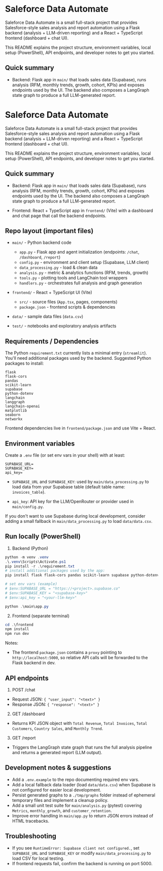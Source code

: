 # Saleforce Data Automate

Saleforce Data Automate is a small full-stack project that provides
Salesforce-style sales analysis and report automation using a Flask
backend (analysis + LLM-driven reporting) and a React + TypeScript
frontend (dashboard + chat UI).

This README explains the project structure, environment variables,
local setup (PowerShell), API endpoints, and developer notes to get
you started.

## Quick summary

- Backend: Flask app in `main/` that loads sales data (Supabase), runs
	analysis (RFM, monthly trends, growth, cohort, KPIs) and exposes
	endpoints used by the UI. The backend also composes a LangGraph
	state graph to produce a full LLM-generated report.
# Saleforce Data Automate

Saleforce Data Automate is a small full-stack project that provides
Salesforce-style sales analysis and report automation using a Flask
backend (analysis + LLM-driven reporting) and a React + TypeScript
frontend (dashboard + chat UI).

This README explains the project structure, environment variables,
local setup (PowerShell), API endpoints, and developer notes to get
you started.

## Quick summary

- Backend: Flask app in `main/` that loads sales data (Supabase), runs
	analysis (RFM, monthly trends, growth, cohort, KPIs) and exposes
	endpoints used by the UI. The backend also composes a LangGraph
	state graph to produce a full LLM-generated report.

- Frontend: React + TypeScript app in `frontend/` (Vite) with a
	dashboard and chat page that call the backend endpoints.

## Repo layout (important files)

- `main/` - Python backend code
	- `app.py` - Flask app and agent initialization (endpoints: `/chat`, `/dashboard`, `/report`)
	- `config.py` - environment and client setup (Supabase, LLM client)
	- `data_processing.py` - load & clean data
	- `analysis.py` - metric & analytics functions (RFM, trends, growth)
	- `tools.py` - plotting tools and LangChain tool wrappers
	- `handlers.py` - orchestrates full analysis and graph generation

- `frontend/` - React + TypeScript UI (Vite)
	- `src/` - source files (`App.tsx`, pages, components)
	- `package.json` - frontend scripts & dependencies

- `data/` - sample data files (`data.csv`)
- `test/` - notebooks and exploratory analysis artifacts

## Requirements / Dependencies

The Python `requirement.txt` currently lists a minimal entry (`streamlit`).
You'll need additional packages used by the backend. Suggested Python
packages to install:

```text
flask
flask-cors
pandas
scikit-learn
supabase
python-dotenv
langchain
langgraph
langchain-openai
matplotlib
seaborn
networkx
```

Frontend dependencies live in `frontend/package.json` and use Vite + React.

## Environment variables

Create a `.env` file (or set env vars in your shell) with at least:

```env
SUPABASE_URL=
SUPABASE_KEY=
api_key=
```

- `SUPABASE_URL` and `SUPABASE_KEY`: used by `main/data_processing.py` to
	load data from your Supabase table (default table name: `invoices_table`).

- `api_key`: API key for the LLM/OpenRouter or provider used in `main/config.py`.

If you don't want to use Supabase during local development, consider
adding a small fallback in `main/data_processing.py` to load `data/data.csv`.

## Run locally (PowerShell)

1. Backend (Python)

```powershell
python -m venv .venv
.\.venv\Scripts\Activate.ps1
pip install -r .\requirement.txt
# install additional packages used by the app:
pip install flask flask-cors pandas scikit-learn supabase python-dotenv langchain langgraph langchain-openai matplotlib seaborn networkx

# set env vars (example)
# $env:SUPABASE_URL = "https://<project>.supabase.co"
# $env:SUPABASE_KEY = "<supabase-key>"
# $env:api_key = "<your-llm-key>"

python .\main\app.py
```

2. Frontend (separate terminal)

```powershell
cd .\frontend
npm install
npm run dev
```

Notes:

- The frontend `package.json` contains a `proxy` pointing to `http://localhost:5000`,
	so relative API calls will be forwarded to the Flask backend in dev.

## API endpoints

1. POST /chat

- Request JSON: `{ "user_input": "<text>" }`
- Response JSON: `{ "response": "<text>" }`


2. GET /dashboard

- Returns KPI JSON object with `Total Revenue`, `Total Invoices`, `Total Customers`,
	`Country Sales`, and `Monthly Trend`.


3. GET /report

- Triggers the LangGraph state graph that runs the full analysis pipeline and
	returns a generated report (LLM output).



## Development notes & suggestions

- Add a `.env.example` to the repo documenting required env vars.
- Add a local fallback data loader (load `data/data.csv`) when Supabase is
	not configured for easier local development.
- Persist generated graphs to a `./tmp/graphs` folder instead of ephemeral
	temporary files and implement a cleanup policy.
- Add a small unit test suite for `main/analysis.py` (pytest) covering
	`Metrics`, `monthly_growth`, and `customer_retention`.
- Improve error handling in `main/app.py` to return JSON errors instead of
	HTML tracebacks.

## Troubleshooting

- If you see `RuntimeError: Supabase client not configured.`, set
	`SUPABASE_URL` and `SUPABASE_KEY` or modify `main/data_processing.py` to
	load CSV for local testing.
- If frontend requests fail, confirm the backend is running on port 5000.

